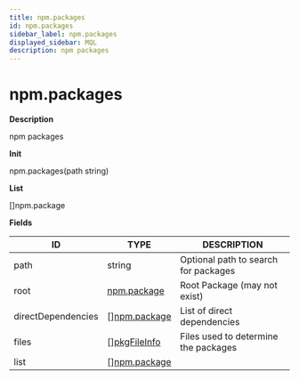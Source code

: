 ```yaml
---
title: npm.packages
id: npm.packages
sidebar_label: npm.packages
displayed_sidebar: MQL
description: npm packages
---
```


# npm.packages

**Description**

npm packages

**Init**

npm.packages(path string)

**List**

[]npm.package

**Fields**

| ID                 | TYPE                                    | DESCRIPTION                          |
| ------------------ | --------------------------------------- | ------------------------------------ |
| path               | string                                  | Optional path to search for packages |
| root               | [npm.package](npm.package.md)           | Root Package (may not exist)         |
| directDependencies | &#91;&#93;[npm.package](npm.package.md) | List of direct dependencies          |
| files              | &#91;&#93;[pkgFileInfo](pkgfileinfo.md) | Files used to determine the packages |
| list               | &#91;&#93;[npm.package](npm.package.md) |                                      |
